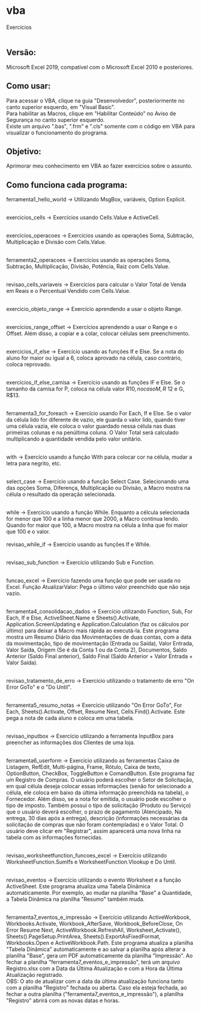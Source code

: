 # vba
Exercícios
<br> <br>

## Versão:
Microsoft Excel 2019, compatível com o Microsoft Excel 2010 e posteriores. <br>

## Como usar:
Para acessar o VBA, clique na guia "Desenvolvedor", posteriormente no canto superior esquerdo, em "Visual Basic". <br>
Para habilitar as Macros, clique em "Habilitar Conteúdo" no Aviso de Segurança no canto superior esquerdo. <br>
Existe um arquivo ".bas", ".frm" e ".cls" somente com o código em VBA para visualizar o funcionamento do programa. <br>

## Objetivo:
Aprimorar meu conhecimento em VBA ao fazer exercícios sobre o assunto. <br>

## Como funciona cada programa: 
ferramenta1_hello_world -> Utilizando MsgBox, variáveis, Option Explicit. <br> <br>

exercicios_cells -> Exercícios usando Cells.Value e ActiveCell. <br> <br>

exercicios_operacoes -> Exercícios usando as operações Soma, Subtração, Multiplicação e Divisão com Cells.Value. <br> <br>

ferramenta2_operacoes -> Exercícios usando as operações Soma, Subtração, Multiplicação, Divisão, Potência, Raiz com Cells.Value. <br> <br>

revisao_cells_variaveis -> Exercícios para calcular o Valor Total de Venda em Reais e o Percentual Vendido com Cells.Value. <br> <br>

exercicio_objeto_range -> Exercício aprendendo a usar o objeto Range. <br> <br>

exercicios_range_offset -> Exercícios aprendendo a usar o Range e o Offset. Além disso, a copiar e a colar, colocar células sem preenchimento. <br> <br>

exercicios_if_else -> Exercício usando as funções If e Else. Se a nota do aluno for maior ou igual a 6, coloca aprovado na célula, caso contrário, coloca reprovado. <br> <br>

exercicios_if_else_camisa -> Exercício usando as funções IF e Else. Se o tamanho da camisa for P, coloca na célula valor R$10, no caso M, R$ 12 e G, R$13. <br> <br>

ferramenta3_for_foreach -> Exercício usando For Each, If e Else. Se o valor da célula lido for diferente de vazio, ele guarda o valor lido, quando tiver uma célula vazia, ele coloca o valor guardado nessa célula nas duas primeiras colunas e na penúltima coluna. O Valor Total será calculado multiplicando a quantidade vendida pelo valor unitário.  <br> <br>

with -> Exercício usando a função With para colocar cor na célula, mudar a letra para negrito, etc.<br> <br>

select_case -> Exercício usando a função Select Case. Selecionando uma das opções Soma, Diferença, Multiplicação ou Divisão, a Macro mostra na célula o resultado da operação selecionada.   <br> <br>

while -> Exercício usando a função While. Enquanto a célcula selecionada for menor que 100 e a linha menor que 2000, a Macro continua lendo. Quando for maior que 100, a Macro mostra na célula a linha que foi maior que 100 e o valor. <br> <br>
revisao_while_if -> Exercício usando as funções If e While.   <br> <br>

revisao_sub_function -> Exercício utilizando Sub e Function.  <br> <br>

funcao_excel ->  Exercício fazendo uma função que pode ser usada no Excel. Função AtualizarValor: Pega o último valor preenchido que não seja vazio. <br> <br>

ferramenta4_consolidacao_dados -> Exercício utilizando Function, Sub, For Each, If e Else, ActiveSheet.Name e Sheets().Activate, Application.ScreenUpdating e Application.Calculation (faz os cálculos por último) para deixar a Macro mais rápida ao executá-la. Este programa mostra um Resumo Diário das Movimentações de duas contas, com a data da movimentação, tipo de movimentação (Entrada ou Saída), Valor Entrada, Valor Saída, Origem (Se é da Conta 1 ou da Conta 2), Documentos, Saldo Anterior (Saldo Final anterior), Saldo Final (Saldo Anterior + Valor Entrada + Valor Saída). <br> <br>

revisao_tratamento_de_erro -> Exercício utilizando o tratamento de erro "On Error GoTo" e o "Do Until". <br> <br> 

ferramenta5_resumo_notas -> Exercício utilizando "On Error GoTo", For Each, Sheets().Activate, Offset, Resume Next, Cells.Find().Activate. Este pega a nota de cada aluno e coloca em uma tabela. <br> <br>

revisao_inputbox -> Exercício utilizando a ferramenta InputBox para preencher as informações dos Clientes de uma loja. <br> <br>

ferramenta6_userform -> Exercício utilizando as ferramentas Caixa de Listagem, RefEdit, Multi-página, Frame, Rótulo, Caixa de texto, OptionButton, CheckBox, ToggleButton e ComandButton. Este programa faz um Registro de Compras. O usuário poderá escolher o Setor de Solicitação, em qual célula deseja colocar essas informações (senão for selecionado a célula, ele coloca em baixo da última informação preenchida na tabela), o Fornecedor. Além disso, se a nota for emitida, o usuário pode escolher o tipo de imposto. Também possui o tipo de solicitação (Produto ou Serviço) que o usuário deverá escolher, o prazo de pagamento (Atencipado, Na entrega, 30 dias após a entrega), descrição (informações necessárias da solicitação de compras que não foram contempladas) e o Valor Total. O usuário deve clicar em "Registrar", assim aparecerá uma nova linha na tabela com as informações fornecidas. <br> <br>

revisao_worksheetfunction_funcoes_excel -> Exercício utilizando WorksheetFunction.SumIfs e WorksheetFunction.Vlookup e Do Until. <br> <br>

revisao_eventos -> Exercício utilizando o evento Worksheet e a função ActiveSheet. Este programa atualiza uma Tabela Dinâmica automaticamente. Por exemplo, ao mudar na planilha "Base" a Quantidade, a Tabela Dinâmica na planilha "Resumo" também muda. <br> <br>

ferramenta7_eventos_e_impressão -> Exercício utilizando ActiveWorkbook, Workbooks.Activate, Workbook_AfterSave, Workbook_BeforeClose, On Error Resume Next, ActiveWorkbook.RefreshAll, Worksheet_Activate(), Sheets().PageSetup.PrintArea, Sheets().ExportAsFixedFormat, Workbooks.Open e ActiveWorkbook.Path. Este programa atualiza a planilha "Tabela Dinâmica" automaticamente e ao salvar a planilha após alterar a planilha "Base", gera um PDF automaticamente da planilha "Impressão". Ao fechar a planilha "ferramenta7_eventos_e_impressão", terá um arquivo Registro.xlsx com a Data da Última Atualização e com a Hora da Última Atualização registrado. <br>
OBS: O ato de atualizar com a data da última atualização funciona tanto com a planilha "Registro" fechada ou aberta. Caso ela esteja fechada, ao fechar a outra planilha ("ferramenta7_eventos_e_impressão"), a planilha "Registro" abrirá com as novas datas e horas.  <br> <br> 
